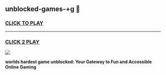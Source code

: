
## unblocked-games-+g 👋
<h3>
<a href="https://premium.freeplayer.one?title=unblocked-games-+g&ref=14F">CLICK TO PLAY</a></h3>
<hr>

<h3>
<a href="https://premium.freeplayer.one?title=unblocked-games-+g&ref=14F">CLICK 2 PLAY</a>
  
</h3>

<a href="https://premium.freeplayer.one?title=unblocked-games-+g&ref=12F/"><img src="https://clearcache.store/games.png"></a>


**worlds hardest game unblocked: Your Gateway to Fun and Accessible Online Gaming**
